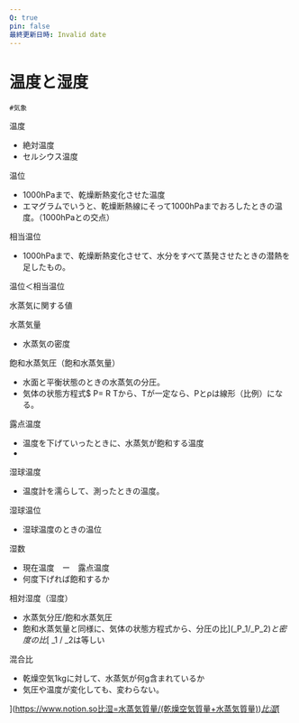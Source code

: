 ```yaml
---
Q: true
pin: false
最終更新日時: Invalid date
---
```

# 温度と湿度

`#気象`

温度

- 絶対温度  
- セルシウス温度  

温位

- 1000hPaまで、乾燥断熱変化させた温度  
- エマグラムでいうと、乾燥断熱線にそって1000hPaまでおろしたときの温度。（1000hPaとの交点）  

相当温位

- 1000hPaまで、乾燥断熱変化させて、水分をすべて蒸発させたときの潜熱を足したもの。

温位＜相当温位

水蒸気に関する値

水蒸気量

- 水蒸気の密度

飽和水蒸気圧（飽和水蒸気量）

- 水面と平衡状態のときの水蒸気の分圧。  
- 気体の状態方程式$ P= R Tから、Tが一定なら、Pとρは線形（比例）になる。  

露点温度

- 温度を下げていったときに、水蒸気が飽和する温度  
-  

湿球温度

- 温度計を濡らして、測ったときの温度。

湿球温位

- 湿球温度のときの温位

湿数

- 現在温度　ー　露点温度  
- 何度下げれば飽和するか  

相対湿度（湿度）

- 水蒸気分圧/飽和水蒸気圧  
- 飽和水蒸気量と同様に、気体の状態方程式から、分圧の比](_P_1/_P_2)_と密度の比_[ _1 / _2は等しい

混合比

- 乾燥空気1kgに対して、水蒸気が何g含まれているか  
- 気圧や温度が変化しても、変わらない。  
  
[](](https://www.notion.so比湿=水蒸気質量/(乾燥空気質量+水蒸気質量))[_混合比_](https://www.notion.so比湿=水蒸気質量/(乾燥空気質量+水蒸気質量))[=](https://www.notion.so比湿=水蒸気質量/(乾燥空気質量+水蒸気質量))[_水蒸気質量_](https://www.notion.so比湿=水蒸気質量/(乾燥空気質量+水蒸気質量))[/(](https://www.notion.so比湿=水蒸気質量/(乾燥空気質量+水蒸気質量))[_乾燥空気質量_](https://www.notion.so比湿=水蒸気質量/(乾燥空気質量+水蒸気質量))[))](https://www.notion.so比湿=水蒸気質量/(乾燥空気質量+水蒸気質量))[_比湿_](https://www.notion.so比湿=水蒸気質量/(乾燥空気質量+水蒸気質量))[[](https://www.notion.so比湿=水蒸気質量/(乾燥空気質量+水蒸気質量))